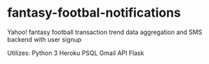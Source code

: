 # fantasy-footbal-notifications
Yahoo! fantasy football transaction trend data aggregation and SMS backend with user signup

Utilizes:
Python 3
Heroku
PSQL
Gmail API
Flask
